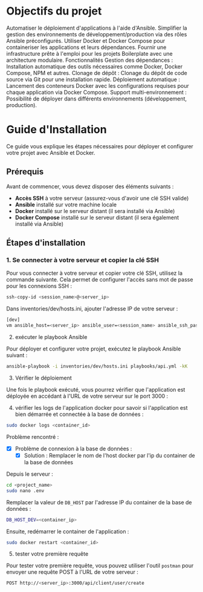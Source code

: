 # Objectifs du projet
Automatiser le déploiement d'applications à l'aide d'Ansible.
Simplifier la gestion des environnements de développement/production via des rôles Ansible préconfigurés.
Utiliser Docker et Docker Compose pour containeriser les applications et leurs dépendances.
Fournir une infrastructure prête à l'emploi pour les projets Boilerplate avec une architecture modulaire.
Fonctionnalités
Gestion des dépendances : Installation automatique des outils nécessaires comme Docker, Docker Compose, NPM et autres.
Clonage de dépôt : Clonage du dépôt de code source via Git pour une installation rapide.
Déploiement automatique : Lancement des conteneurs Docker avec les configurations requises pour chaque application via Docker Compose.
Support multi-environnement : Possibilité de déployer dans différents environnements (développement, production).

# Guide d'Installation

Ce guide vous explique les étapes nécessaires pour déployer et configurer votre projet avec Ansible et Docker.

## Prérequis

Avant de commencer, vous devez disposer des éléments suivants :

- **Accès SSH** à votre serveur (assurez-vous d'avoir une clé SSH valide)
- **Ansible** installé sur votre machine locale
- **Docker** installé sur le serveur distant (il sera installé via Ansible)
- **Docker Compose** installé sur le serveur distant (il sera également installé via Ansible)

## Étapes d'installation

### 1. Se connecter à votre serveur et copier la clé SSH

Pour vous connecter à votre serveur et copier votre clé SSH, utilisez la commande suivante. Cela permet de configurer l'accès sans mot de passe pour les connexions SSH :

```bash
ssh-copy-id <session_name>@<server_ip>
```

Dans inventories/dev/hosts.ini, ajouter l'adresse IP de votre serveur :

```bash
[dev]
vm ansible_host=<server_ip> ansible_user=<session_name> ansible_ssh_pass=<password>
```

2. exécuter le playbook Ansible

Pour déployer et configurer votre projet, exécutez le playbook Ansible suivant :

```bash
ansible-playbook -i inventories/dev/hosts.ini playbooks/api.yml -kK
```

3. Vérifier le déploiement

Une fois le playbook exécuté, vous pourrez vérifier que l'application est déployée en accédant à l'URL de votre serveur sur le port 3000 :

4. vérifier les logs de l'application docker pour savoir si l'application est bien démarrée et connectée à la base de données :

```bash
sudo docker logs <container_id>
```

Problème rencontré :

- [x] Problème de connexion à la base de données :
  - [x] Solution : Remplacer le nom de l'host docker par l'ip du container de la base de données

Depuis le serveur :

```bash
cd <project_name>
sudo nano .env
```

Remplacer la valeur de `DB_HOST` par l'adresse IP du container de la base de données :

```bash
DB_HOST_DEV=<container_ip>
```

Ensuite, redémarrer le container de l'application :

```bash
sudo docker restart <container_id>
```

5. tester votre première requête

Pour tester votre première requête, vous pouvez utiliser l'outil `postman` pour envoyer une requête POST à l'URL de votre serveur :

```bash
POST http://<server_ip>:3000/api/client/user/create
```
